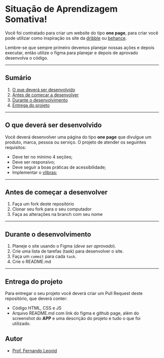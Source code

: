 # Situação de Aprendizagem Somativa!

Você foi contratado para criar um website do tipo **one page**, para criar você pode utilizar como inspiração os site da [dribble](https://dribbble.com/) ou [behance](https://www.behance.net/).

Lembre-se que sempre primeiro devemos planejar nossas ações e depois executar, então utilize o figma para planejar e depois de aprovado desenvolva o código.

---
## Sumário
1. [O que deverá ser desenvolvido](#o-que-deverá-ser-desenvolvido)
2. [Antes de começar a desenvolver](#antes-de-começar-a-desenvolver)
3. [Durante o desenvolvimento](#durante-o-desenvolvimento)
4. [Entrega do projeto](#entrega-do-projeto)

---
## O que deverá ser desenvolvido
Você deverá desenvolver uma página do tipo **one page** que  divulgue um produto, marca, pessoa ou serviço. O projeto de atender os seguintes requisitos:
- Deve ter no mínimo 4 seções;
- Deve ser responsivo;
- Deve seguir a boas práticas de acessibilidade;
- Implementar o [vlibras](https://www.gov.br/governodigital/pt-br/vlibras);

---
## Antes de começar a desenvolver

1. Faça um fork deste repositório
2. Clonar seu fork para o seu computador
3. Faça as alterações na branch com seu nome

---
## Durante o desenvolvimento

1. Planeje o site usando o Figma (_deve ser aprovado_).
2. Crie uma lista de tarefas (task) para desenvolver o site.
3. Faça um `commit` para cada `task`.
4. Crie o README.md 

---

## Entrega do projeto
Para entregar o seu projeto você deverá criar um Pull Request deste repositório, que deverá conter:
- Código HTML, CSS e JS
- Arquivo README.md com link do figma e github page, além do screenshot do **APP** e uma descrição do projeto e tudo o que foi utilizado.


## Autor

- [Prof. Fernando Leonid](https://github.com/fernandoleonid)

